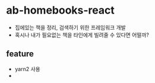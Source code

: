 # ab-homebooks-react

- 집에있는 책을 정리, 검색하기 위한 프레임워크 개발
- 혹시나 내가 필요없는 책을 타인에게 빌려줄 수 있다면 어떨까?

## feature

- yarn2 사용
- 
